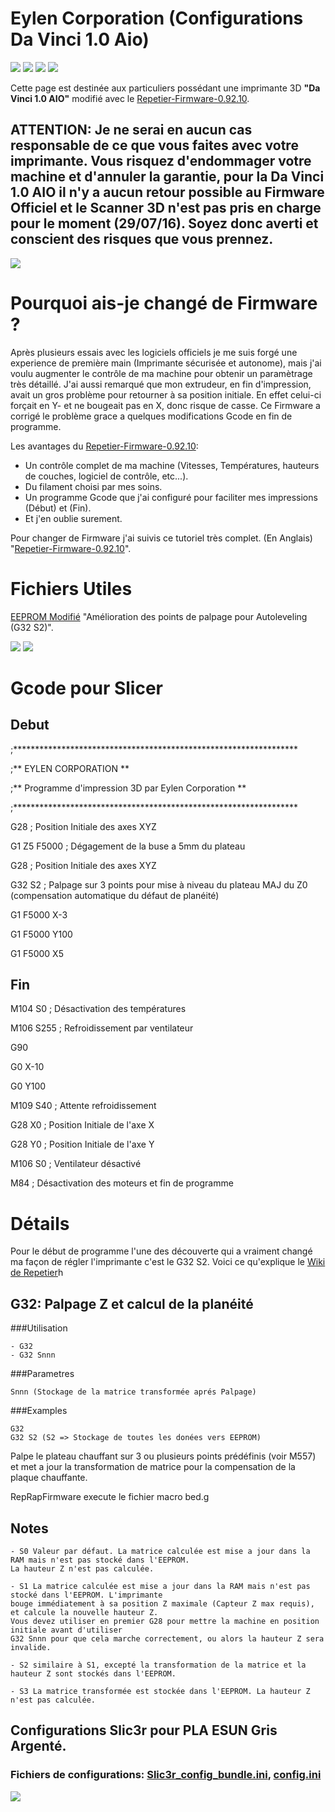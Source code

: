 # Eylen Corporation (Configurations Da Vinci 1.0 Aio)

 ![](https://github.com/Eylen-Corporation/Da-Vinci-AIO-Configurations/blob/6c4ff30f4fdb1d9dd75bea045f1c44bfc464134c/eylen.jpg?raw=true) ![](https://github.com/Eylen-Corporation/Da-Vinci-AIO-Configurations/blob/6c4ff30f4fdb1d9dd75bea045f1c44bfc464134c/eylen.jpg?raw=true) ![](https://github.com/Eylen-Corporation/Da-Vinci-AIO-Configurations/blob/6c4ff30f4fdb1d9dd75bea045f1c44bfc464134c/eylen.jpg?raw=true) ![](https://github.com/Eylen-Corporation/Da-Vinci-AIO-Configurations/blob/6c4ff30f4fdb1d9dd75bea045f1c44bfc464134c/eylen.jpg?raw=true)


Cette page est destinée aux particuliers possédant une imprimante 3D **"Da Vinci 1.0 AIO"** modifié avec le [Repetier-Firmware-0.92.10](https://github.com/luc-github/Repetier-Firmware-0.92/tree/devt).

## ATTENTION: Je ne serai en aucun cas responsable de ce que vous faites avec votre imprimante. Vous risquez d'endommager votre machine et d'annuler la garantie, pour la Da Vinci 1.0 AIO il n'y a aucun retour possible au Firmware Officiel et le Scanner 3D n'est pas pris en charge pour le moment (29/07/16). Soyez donc averti et conscient des risques que vous prennez.

![](https://images-na.ssl-images-amazon.com/images/I/61yCScw0nyL._SL1000_.jpg)

# Pourquoi ais-je changé de Firmware ?

Après plusieurs essais avec les logiciels officiels je me suis forgé une experience de première main (Imprimante sécurisée et autonome), mais j'ai voulu augmenter le contrôle de ma machine pour obtenir un paramètrage très détaillé. J'ai aussi remarqué que mon extrudeur, en fin d'impression, avait un gros problème pour retourner à sa position initiale. En effet celui-ci forçait en Y- et ne bougeait pas en X, donc risque de casse. Ce Firmware a corrigé le problème grace a quelques modifications Gcode en fin de programme.

Les avantages du [Repetier-Firmware-0.92.10](https://github.com/luc-github/Repetier-Firmware-0.92/tree/devt): 
- Un contrôle complet de ma machine (Vitesses, Températures, hauteurs de couches, logiciel de contrôle, etc...).
- Du filament choisi par mes soins.
- Un programme Gcode que j'ai configuré pour faciliter mes impressions (Début) et (Fin).
- Et j'en oublie surement.

Pour changer de Firmware j'ai suivis ce tutoriel très complet. (En Anglais) "[Repetier-Firmware-0.92.10](https://github.com/luc-github/Repetier-Firmware-0.92/tree/devt)".

# Fichiers Utiles

[EEPROM Modifié](https://github.com/Eylen-Corporation/Da-Vinci-AIO-Configurations/blob/6c4ff30f4fdb1d9dd75bea045f1c44bfc464134c/EEPRom-Eylen-CorporationV2.0.epr) "Amélioration des points de palpage pour Autoleveling (G32 S2)".

![](https://raw.githubusercontent.com/Eylen-Corporation/Da-Vinci-AIO-Configurations/6c4ff30f4fdb1d9dd75bea045f1c44bfc464134c/Tuto1.png)
![](https://raw.githubusercontent.com/Eylen-Corporation/Da-Vinci-AIO-Configurations/6c4ff30f4fdb1d9dd75bea045f1c44bfc464134c/Tuto2.png)

# Gcode pour Slicer

## Debut

;*****************************************************************

;**                     EYLEN CORPORATION                       **

;**     Programme d'impression 3D par Eylen Corporation         **

;*****************************************************************

G28 ; Position Initiale des axes XYZ

G1 Z5 F5000 ; Dégagement de la buse a 5mm du plateau

G28 ; Position Initiale des axes XYZ

G32 S2 ; Palpage sur 3 points pour mise à niveau du plateau MAJ du Z0 (compensation automatique du défaut de planéité)

G1 F5000 X-3

G1 F5000 Y100

G1 F5000 X5


## Fin

M104 S0 ; Désactivation des températures

M106 S255 ; Refroidissement par ventilateur

G90

G0 X-10

G0 Y100

M109 S40 ; Attente refroidissement

G28 X0  ; Position Initiale de l'axe X

G28 Y0  ; Position Initiale de l'axe Y

M106 S0 ; Ventilateur désactivé

M84     ; Désactivation des moteurs et fin de programme


# Détails

Pour le début de programme l'une des découverte qui a vraiment changé ma façon de régler l'imprimante c'est le G32 S2.
Voici ce qu'explique le [Wiki de Repetier](ttps://www.repetier.com/documentation/repetier-firmware/z-probing/)h

## G32: Palpage Z et calcul de la planéité

###Utilisation

    - G32 
    - G32 Snnn
 

###Parametres

    Snnn (Stockage de la matrice transformée aprés Palpage) 


###Examples

    G32 
    G32 S2 (S2 => Stockage de toutes les donées vers EEPROM)


Palpe le plateau chauffant sur 3 ou plusieurs points prédéfinis (voir M557) et met a jour la transformation de matrice pour la compensation de la plaque chauffante.

RepRapFirmware execute le fichier macro bed.g

## Notes

    - S0 Valeur par défaut. La matrice calculée est mise a jour dans la RAM mais n'est pas stocké dans l'EEPROM. 
    La hauteur Z n'est pas calculée.

    - S1 La matrice calculée est mise a jour dans la RAM mais n'est pas stocké dans l'EEPROM. L'imprimante 
    bouge immédiatement à sa position Z maximale (Capteur Z max requis), et calcule la nouvelle hauteur Z.
    Vous devez utiliser en premier G28 pour mettre la machine en position initiale avant d'utiliser
    G32 Snnn pour que cela marche correctement, ou alors la hauteur Z sera invalide.

    - S2 similaire à S1, excepté la transformation de la matrice et la hauteur Z sont stockés dans l'EEPROM. 

    - S3 La matrice transformée est stockée dans l'EEPROM. La hauteur Z n'est pas calculée. 

## Configurations Slic3r pour PLA ESUN Gris Argenté.

### Fichiers de configurations: [Slic3r_config_bundle.ini](https://github.com/Eylen-Corporation/Da-Vinci-AIO-Configurations/blob/6c4ff30f4fdb1d9dd75bea045f1c44bfc464134c/config.ini), [config.ini](https://github.com/Eylen-Corporation/Da-Vinci-AIO-Configurations/blob/6c4ff30f4fdb1d9dd75bea045f1c44bfc464134c/config.ini)

![](https://raw.githubusercontent.com/Eylen-Corporation/Da-Vinci-AIO-Configurations/6c4ff30f4fdb1d9dd75bea045f1c44bfc464134c/Tuto3.png)


